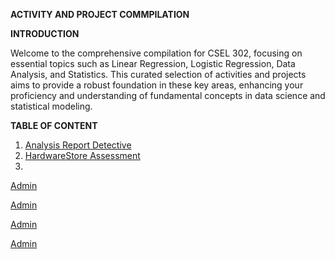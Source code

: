 **ACTIVITY AND PROJECT COMMPILATION**

**INTRODUCTION**

Welcome to the comprehensive compilation for CSEL 302, focusing on essential topics such as Linear Regression, Logistic Regression, Data Analysis, and Statistics. This curated selection of activities and projects aims to provide a robust foundation in these key areas, enhancing your proficiency and understanding of fundamental concepts in data science and statistical modeling.

**TABLE OF CONTENT**

1. [Analysis Report Detective](https://github.com/PikuFuka/CSEL-302-comp/blob/main/The_adventure_of_Detetivesn't.ipynb)
2. [HardwareStore Assessment](https://github.com/PikuFuka/CSEL-302-comp/blob/main/Sotomayor_Rolan_assessment.ipynb)
3. 


[Admin](https://github.com/PikuFuka/CSEL-302-comp/blob/main/The_adventure_of_Detetivesn't.ipynb)

[Admin](https://github.com/PikuFuka/CSEL-302-comp/blob/main/The_adventure_of_Detetivesn't.ipynb)

[Admin](https://github.com/PikuFuka/CSEL-302-comp/blob/main/The_adventure_of_Detetivesn't.ipynb)

[Admin](https://github.com/PikuFuka/CSEL-302-comp/blob/main/The_adventure_of_Detetivesn't.ipynb)



